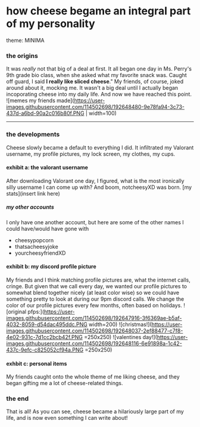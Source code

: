 # how cheese begame an integral part of my personality
theme: MINIMA

### the origins 
It was *really* not that big of a deal at first. It all began one day in Ms. Perry's 9th grade bio class, when she asked what my favorite snack was. Caught off guard, I said **I really like sliced cheese**." My friends, of course, joked around about it, mocking me. It wasn't a big deal until I actually began incoporating cheese into my daily life. And now we have reached this point. ![memes my friends made](https://user-images.githubusercontent.com/114502698/192648480-9e78fa94-3c73-437d-a6bd-90a2c016b80f.PNG | width=100) 

---
### the developments
Cheese slowly became a default to everything I did. It infiltrated my Valorant username, my profile pictures, my lock screen, my clothes, my cups. 
#### exhibit a: the valorant username
After downloading Valorant one day, I figured, what is the most ironically silly username I can come up with? And boom, notcheesyXD was born. 
[my stats](insert link here)
##### my other accounts
I only have one another account, but here are some of the other names I could have/would have gone with 
- cheesypopcorn
- thatsacheesyjoke
- yourcheesyfriendXD
#### exhibit b: my discord profile picture
My friends and I think matching profile pictures are, what the internet calls, cringe. But given that we call every day, we wanted our profile pictures to somewhat blend together nicely (at least color wise) so we could have something pretty to look at during our 9pm discord calls. 
We change the color of our profile pictures every few months, often based on holidays. 
![original pfps:](https://user-images.githubusercontent.com/114502698/192647916-3f6369ae-b5af-4032-8059-d54dac495ddc.PNG width=200)
![christmas!](https://user-images.githubusercontent.com/114502698/192648037-2ef88477-c7f8-4e02-931c-7d1cc2bcb42f.PNG =250x250)
![valentines day!](https://user-images.githubusercontent.com/114502698/192648116-6e91898a-1c42-437c-9efc-c825052cf94a.PNG =250x250)
#### exhbit c: personal items
My friends caught onto the whole theme of me liking cheese, and they began gifting me a lot of cheese-related things. 


### the end
That is all! As you can see, cheese became a hilariously large part of my life, and is now even something I can write about!

